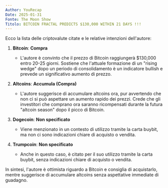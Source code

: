 ```yaml
---
Author: YouRecap
Date: 2025-01-31
Fonte: The Moon Show
Titolo: BITCOIN FRACTAL PREDICTS $130,000 WITHIN 21 DAYS !!!
---
```


Ecco la lista delle criptovalute citate e le relative intenzioni dell'autore:

1. **Bitcoin**: **Compra**
   - L'autore è convinto che il prezzo di Bitcoin raggiungerà $130,000 entro 20-25 giorni. Sostiene che l'attuale formazione di un "rising wedge" dopo un periodo di consolidamento è un indicatore bullish e prevede un significativo aumento di prezzo.

2. **Altcoins**: **Accumula (Compra)**
   - L'autore suggerisce di accumulare altcoins ora, pur avvertendo che non ci si può aspettare un aumento rapido dei prezzi. Crede che gli investitori che comprano ora saranno ricompensati durante la futura "altcoin season" dopo il picco di Bitcoin.

3. **Dogecoin**: **Non specificato**
   - Viene menzionato in un contesto di utilizzo tramite la carta buybit, ma non ci sono indicazioni chiare di acquisto o vendita.

4. **Trumpcoin**: **Non specificato**
   - Anche in questo caso, è citato per il suo utilizzo tramite la carta buybit, senza indicazioni chiare di acquisto o vendita.

In sintesi, l'autore è ottimista riguardo a Bitcoin e consiglia di acquistarlo, mentre suggerisce di accumulare altcoins senza aspettative immediate di guadagno.
